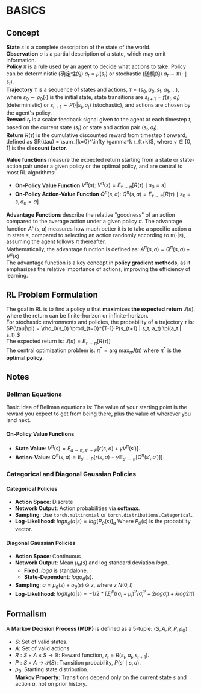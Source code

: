 # BASICS
## Concept
**State** $s$ is a complete description of the state of the world.  
**Observation** $o$ is a partial description of a state, which may omit information.  
**Policy** $\pi$ is a rule used by an agent to decide what actions to take. Policy can be deterministic (确定性的) $a_t=\mu(s_t)$ or stochastic (随机的) $a_t \sim \pi(\cdot \mid s_t)$.  
**Trajectory** $\tau$ is a sequence of states and actions, $\tau = (s_0, a_0, s_1, a_1, \dots)$, where $s_0 \sim \rho_0(\cdot)$ is the initial state, state transitions are $s_{t+1} = f(s_t, a_t)$ (deterministic) or $s_{t+1} \sim P(\cdot|s_t, a_t)$ (stochastic), and actions are chosen by the agent's policy.  
**Reward** $r_t$ is a scalar feedback signal given to the agent at each timestep $t$, based on the current state $(s_t)$ or state and action pair $(s_t, a_t)$.  
**Return** $R(\tau)$ is the cumulative discounted reward from timestep $t$ onward, defined as $R(\tau) = \sum_{k=0}^\infty \gamma^k r_{t+k}$, where $\gamma \in [0, 1]$ is the **discount factor**.  

**Value functions** measure the expected return starting from a state or state-action pair under a given policy or the optimal policy, and are central to most RL algorithms:
- **On-Policy Value Function** $V^{\pi}(s)$: $V^{\pi}(s) = E_{\tau \sim \pi} \left[ R(\tau) \mid s_0 = s \right]$  
- **On-Policy Action-Value Function** $Q^{\pi}(s,a)$: $Q^{\pi}(s,a) = E_{\tau \sim \pi} \left[ R(\tau) \mid s_0 = s, a_0 = a \right]$

**Advantage Functions** describe the relative "goodness" of an action compared to the average action under a given policy $\pi$. The advantage function $A^{\pi}(s,a)$ measures how much better it is to take a specific action $a$ in state $s$, compared to selecting an action randomly according to $\pi(\cdot|s)$, assuming the agent follows $\pi$ thereafter.  
Mathematically, the advantage function is defined as: $A^{\pi}(s,a) = Q^{\pi}(s,a) - V^{\pi}(s)$  
The advantage function is a key concept in **policy gradient methods**, as it emphasizes the relative importance of actions, improving the efficiency of learning.

## RL Problem Formulation
The goal in RL is to find a policy $\pi$ that **maximizes the expected return** $J(\pi)$, where the return can be finite-horizon or infinite-horizon.  
For stochastic environments and policies, the probability of a trajectory $\tau$ is: $P(\tau|\pi) = \rho_0(s_0) \prod_{t=0}^{T-1} P(s_{t+1} | s_t, a_t) \pi(a_t | s_t).$  
The expected return is: $J(\pi) = E_{\tau \sim \pi}[R(\tau)]$  
The central optimization problem is: $\pi^* = \text{arg max}_{\pi} J(\pi)$ where $\pi^*$ is the **optimal policy**.

## Notes

### Bellman Equations  
Basic idea of Bellman equations is: The value of your starting point is the reward you expect to get from being there, plus the value of wherever you land next.  
#### **On-Policy Value Functions**  
- **State Value**: $V^{\pi}(s) = E_{a \sim \pi, s' \sim P} [r(s,a) + \gamma V^{\pi}(s')]$.  
- **Action-Value**: $Q^{\pi}(s,a) = E_{s' \sim P} [r(s,a) + \gamma \mathbb{E}_{a' \sim \pi} [Q^{\pi}(s',a')]]$.

### Categorical and Diagonal Gaussian Policies

#### **Categorical Policies**  
- **Action Space**: Discrete  
- **Network Output**: Action probabilities via **softmax**.  
- **Sampling**: Use `torch.multinomial` or `torch.distributions.Categorical`.  
- **Log-Likelihood**: $log π_θ(a|s) = log [P_θ(s)]_a$ Where $P_θ(s)$ is the probability vector.

#### **Diagonal Gaussian Policies**  
- **Action Space**: Continuous  
- **Network Output**: Mean $μ_θ(s)$ and log standard deviation $log σ$.  
  - **Fixed**: $log σ$ is standalone.  
  - **State-Dependent**: $log σ_θ(s)$.  
- **Sampling**:  $a = μ_θ(s) + σ_θ(s) ⊙ z$, where $z ~ N(0, I)$  
- **Log-Likelihood**:  $log π_θ(a|s) = -1/2 * [ Σ_i^k ( (a_i - μ_i)^2 / σ_i^2 + 2 log σ_i ) + k log 2π ]$


## Formalism  
A **Markov Decision Process (MDP)** is defined as a 5-tuple: $\langle S, A, R, P, \rho_0 \rangle$  
- $S$: Set of valid states.  
- $A$: Set of valid actions.  
- $R: S \times A \times S \to \mathbb{R}$: Reward function, $r_t = R(s_t, a_t, s_{t+1})$.  
- $P: S \times A \to \mathcal{P}(S)$: Transition probability, $P(s' \mid s, a)$.  
- $\rho_0$: Starting state distribution.  
**Markov Property**: Transitions depend only on the current state $s$ and action $a$, not on prior history.
